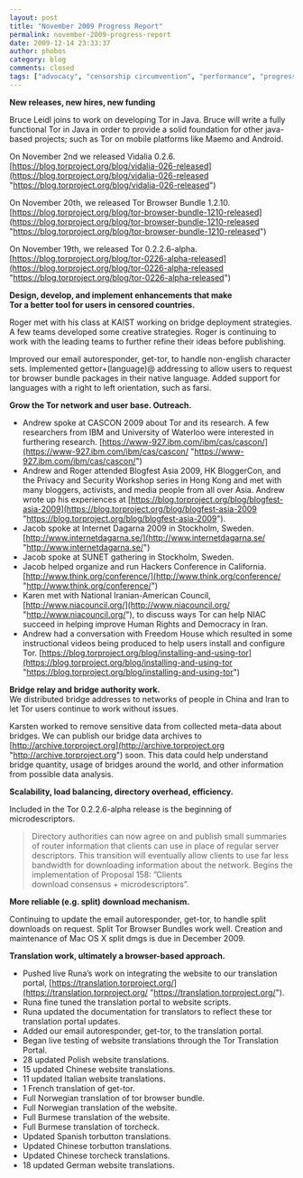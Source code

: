 ```yaml
---
layout: post
title: "November 2009 Progress Report"
permalink: november-2009-progress-report
date: 2009-12-14 23:33:37
author: phobos
category: blog
comments: closed
tags: ["advocacy", "censorship circumvention", "performance", "progress report", "tor in java", "translation"]
---
```


**New releases, new hires, new funding**

Bruce Leidl joins to work on developing Tor in Java. Bruce will write a fully functional Tor in Java in order to provide a solid foundation for other java-based projects; such as Tor on mobile platforms like Maemo and Android.

On November 2nd we released Vidalia 0.2.6. [https://blog.torproject.org/blog/vidalia-026-released](https://blog.torproject.org/blog/vidalia-026-released "https://blog.torproject.org/blog/vidalia-026-released")

On November 20th, we released Tor Browser Bundle 1.2.10. [https://blog.torproject.org/blog/tor-browser-bundle-1210-released](https://blog.torproject.org/blog/tor-browser-bundle-1210-released "https://blog.torproject.org/blog/tor-browser-bundle-1210-released")

On November 19th, we released Tor 0.2.2.6-alpha. [https://blog.torproject.org/blog/tor-0226-alpha-released](https://blog.torproject.org/blog/tor-0226-alpha-released "https://blog.torproject.org/blog/tor-0226-alpha-released")

**Design, develop, and implement enhancements that make  
 Tor a better tool for users in censored countries.**

Roger met with his class at KAIST working on bridge deployment strategies. A few teams developed some creative strategies. Roger is continuing to work with the leading teams to further refine their ideas before publishing.

<!-- more -->

Improved our email autoresponder, get-tor, to handle non-english character sets. Implemented gettor+(language)@ addressing to allow users to request tor browser bundle packages in their native language. Added support for languages with a right to left orientation, such as farsi.

**Grow the Tor network and user base. Outreach.**

-   Andrew spoke at CASCON 2009 about Tor and its research. A few researchers from IBM and University of Waterloo were interested in furthering research. [https://www-927.ibm.com/ibm/cas/cascon/](https://www-927.ibm.com/ibm/cas/cascon/ "https://www-927.ibm.com/ibm/cas/cascon/")
-   Andrew and Roger attended Blogfest Asia 2009, HK BloggerCon, and the Privacy and Security Workshop series in Hong Kong and met with many bloggers, activists, and media people from all over Asia. Andrew wrote up his experiences at [https://blog.torproject.org/blog/blogfest-asia-2009](https://blog.torproject.org/blog/blogfest-asia-2009 "https://blog.torproject.org/blog/blogfest-asia-2009").
-   Jacob spoke at Internet Dagarna 2009 in Stockholm, Sweden. [http://www.internetdagarna.se/](http://www.internetdagarna.se/ "http://www.internetdagarna.se/")
-   Jacob spoke at SUNET gathering in Stockholm, Sweden.
-   Jacob helped organize and run Hackers Conference in California. [http://www.think.org/conference/](http://www.think.org/conference/ "http://www.think.org/conference/")
-   Karen met with National Iranian-American Council, [http://www.niacouncil.org/](http://www.niacouncil.org/ "http://www.niacouncil.org/"), to discuss ways Tor can help NIAC succeed in helping improve Human Rights and Democracy in Iran.
-   Andrew had a conversation with Freedom House which resulted in some instructional videos being produced to help users install and configure Tor. [https://blog.torproject.org/blog/installing-and-using-tor](https://blog.torproject.org/blog/installing-and-using-tor "https://blog.torproject.org/blog/installing-and-using-tor")

**Bridge relay and bridge authority work.**  
 We distributed bridge addresses to networks of people in China and Iran to let Tor users continue to work without issues.

Karsten worked to remove sensitive data from collected meta-data about bridges. We can publish our bridge data archives to [http://archive.torproject.org](http://archive.torproject.org "http://archive.torproject.org") soon. This data could help understand bridge quantity, usage of bridges around the world, and other information from possible data analysis.

**Scalability, load balancing, directory overhead, efficiency.**

Included in the Tor 0.2.2.6-alpha release is the beginning of microdescriptors.  

> Directory authorities can now agree on and publish small summaries of router information that clients can use in place of regular server descriptors. This transition will eventually allow clients to use far less bandwidth for downloading information about the network. Begins the implementation of Proposal 158: ”Clients  
>  download consensus + microdescriptors”.

**More reliable (e.g. split) download mechanism.**

Continuing to update the email autoresponder, get-tor, to handle split downloads on request. Split Tor Browser Bundles work well. Creation and maintenance of Mac OS X split dmgs is due in December 2009.

**Translation work, ultimately a browser-based approach.**

-   Pushed live Runa’s work on integrating the website to our translation portal, [https://translation.torproject.org/](https://translation.torproject.org/ "https://translation.torproject.org/").
-   Runa fine tuned the translation portal to website scripts.
-   Runa updated the documentation for translators to reflect these tor translation portal updates.
-   Added our email autoresponder, get-tor, to the translation portal.
-   Began live testing of website translations through the Tor Translation Portal.
-   28 updated Polish website translations.
-   15 updated Chinese website translations.
-   11 updated Italian website translations.
-   1 French translation of get-tor.
-   Full Norwegian translation of tor browser bundle.
-   Full Norwegian translation of the website.
-   Full Burmese translation of the website.
-   Full Burmese translation of torcheck.
-   Updated Spanish torbutton translations.
-   Updated Chinese torbutton translations.
-   Updated Chinese torcheck translations.
-   18 updated German website translations.

